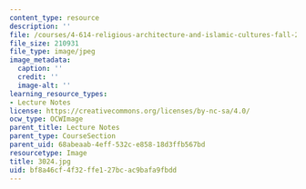 ```yaml
---
content_type: resource
description: ''
file: /courses/4-614-religious-architecture-and-islamic-cultures-fall-2002/bf8a46cf4f32ffe127bcac9bafa9fbdd_3024.jpg
file_size: 210931
file_type: image/jpeg
image_metadata:
  caption: ''
  credit: ''
  image-alt: ''
learning_resource_types:
- Lecture Notes
license: https://creativecommons.org/licenses/by-nc-sa/4.0/
ocw_type: OCWImage
parent_title: Lecture Notes
parent_type: CourseSection
parent_uid: 68abeaab-4eff-532c-e858-18d3ffb567bd
resourcetype: Image
title: 3024.jpg
uid: bf8a46cf-4f32-ffe1-27bc-ac9bafa9fbdd
---
```

